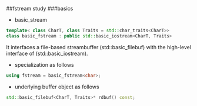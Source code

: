 ##fstream study
###basics
- basic_stream<char>
```cpp
template< class CharT, class Traits = std::char_traits<CharT>> 
class basic_fstream : public std::basic_iostream<CharT, Traits>
```    
It interfaces a file-based streambuffer (std::basic_filebuf) with the high-level interface of (std::basic_iostream).
- specialization as follows   
```cpp
using fstream = basic_fstream<char>;
```
- underlying buffer object as follows   
```cpp
std::basic_filebuf<CharT, Traits>* rdbuf() const;  
```

